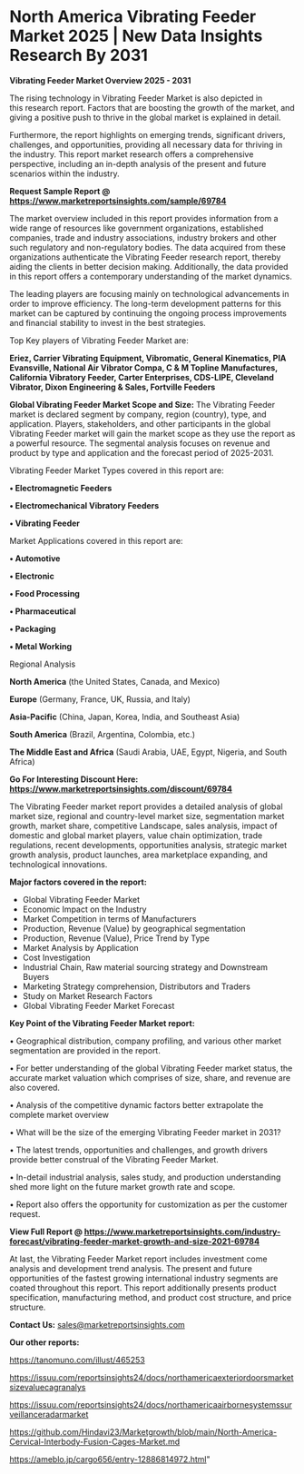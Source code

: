 # North America Vibrating Feeder Market 2025 | New Data Insights Research By 2031

<Strong> Vibrating Feeder Market Overview 2025 - 2031</strong>

The rising technology in Vibrating Feeder Market is also depicted in this research report. Factors that are boosting the growth of the market, and giving a positive push to thrive in the global market is explained in detail.

Furthermore, the report highlights on emerging trends, significant drivers, challenges, and opportunities, providing all necessary data for thriving in the industry. This report market research offers a comprehensive perspective, including an in-depth analysis of the present and future scenarios within the industry.

<strong>Request Sample Report @ <a href=https://www.marketreportsinsights.com/sample/69784>https://www.marketreportsinsights.com/sample/69784</a></strong>

The market overview included in this report provides information from a wide range of resources like government organizations, established companies, trade and industry associations, industry brokers and other such regulatory and non-regulatory bodies. The data acquired from these organizations authenticate the Vibrating Feeder research report, thereby aiding the clients in better decision making. Additionally, the data provided in this report offers a contemporary understanding of the market dynamics.

The leading players are focusing mainly on technological advancements in order to improve efficiency. The long-term development patterns for this market can be captured by continuing the ongoing process improvements and financial stability to invest in the best strategies.

Top Key players of Vibrating Feeder Market are:

<strong>Eriez, Carrier Vibrating Equipment, Vibromatic, General Kinematics, PIA Evansville, National Air Vibrator Compa, C & M Topline Manufactures, California Vibratory Feeder, Carter Enterprises, CDS-LIPE, Cleveland Vibrator, Dixon Engineering & Sales, Fortville Feeders</strong>

<strong><b>Global Vibrating Feeder Market Scope and Size:</b></strong>
The Vibrating Feeder market is declared segment by company, region (country), type, and application. Players, stakeholders, and other participants in the global Vibrating Feeder market will gain the market scope as they use the report as a powerful resource. The segmental analysis focuses on revenue and product by type and application and the forecast period of 2025-2031.

Vibrating Feeder Market Types covered in this report are:

<strong>• Electromagnetic Feeders

• Electromechanical Vibratory Feeders

• Vibrating Feeder</strong>

Market Applications covered in this report are:

<strong>• Automotive

• Electronic

• Food Processing

• Pharmaceutical

• Packaging

• Metal Working</strong> 

Regional Analysis

<strong>North America</strong> (the United States, Canada, and Mexico)

<strong>Europe</strong> (Germany, France, UK, Russia, and Italy)

<strong>Asia-Pacific</strong> (China, Japan, Korea, India, and Southeast Asia)

<strong>South America</strong> (Brazil, Argentina, Colombia, etc.)

<strong>The Middle East and Africa</strong> (Saudi Arabia, UAE, Egypt, Nigeria, and South Africa)

<strong>Go For Interesting Discount Here: <a href=https://www.marketreportsinsights.com/discount/69784>https://www.marketreportsinsights.com/discount/69784</a></strong>

The Vibrating Feeder market report provides a detailed analysis of global market size, regional and country-level market size, segmentation market growth, market share, competitive Landscape, sales analysis, impact of domestic and global market players, value chain optimization, trade regulations, recent developments, opportunities analysis, strategic market growth analysis, product launches, area marketplace expanding, and technological innovations.

<strong><b>Major factors covered in the report:</b></strong>
<ul>
  <li>Global Vibrating Feeder Market </li>
  <li>Economic Impact on the Industry</li>
  <li>Market Competition in terms of Manufacturers</li>
  <li>Production, Revenue (Value) by geographical segmentation</li>
  <li>Production, Revenue (Value), Price Trend by Type</li>
  <li>Market Analysis by Application</li>
  <li>Cost Investigation</li>
  <li>Industrial Chain, Raw material sourcing strategy and Downstream Buyers</li>
  <li>Marketing Strategy comprehension, Distributors and Traders</li>
  <li>Study on Market Research Factors</li>
  <li>Global Vibrating Feeder Market Forecast</li>
</ul>

<strong><b>Key Point of the Vibrating Feeder Market report:</b></strong>

• Geographical distribution, company profiling, and various other market segmentation are provided in the report.

• For better understanding of the global Vibrating Feeder market status, the accurate market valuation which comprises of size, share, and revenue are also covered.

• Analysis of the competitive dynamic factors better extrapolate the complete market overview

• What will be the size of the emerging Vibrating Feeder market in 2031?

• The latest trends, opportunities and challenges, and growth drivers provide better construal of the Vibrating Feeder Market.

• In-detail industrial analysis, sales study, and production understanding shed more light on the future market growth rate and scope.

• Report also offers the opportunity for customization as per the customer request.

<strong><b>View Full Report @ <a href=https://www.marketreportsinsights.com/industry-forecast/vibrating-feeder-market-growth-and-size-2021-69784>https://www.marketreportsinsights.com/industry-forecast/vibrating-feeder-market-growth-and-size-2021-69784</a></b></strong>


At last, the Vibrating Feeder Market report includes investment come analysis and development trend analysis. The present and future opportunities of the fastest growing international industry segments are coated throughout this report. This report additionally presents product specification, manufacturing method, and product cost structure, and price structure.

<strong>Contact Us:</strong>
sales@marketreportsinsights.com

<strong>Our other reports:</strong>

<a href=https://tanomuno.com/illust/465253>https://tanomuno.com/illust/465253</a>

<a href=https://issuu.com/reportsinsights24/docs/northamericaexteriordoorsmarketsizevaluecagranalys>https://issuu.com/reportsinsights24/docs/northamericaexteriordoorsmarketsizevaluecagranalys</a>

<a href=https://issuu.com/reportsinsights24/docs/northamericaairbornesystemssurveillanceradarmarket>https://issuu.com/reportsinsights24/docs/northamericaairbornesystemssurveillanceradarmarket</a>

<a href=https://github.com/Hindavi23/Marketgrowth/blob/main/North-America-Cervical-Interbody-Fusion-Cages-Market.md>https://github.com/Hindavi23/Marketgrowth/blob/main/North-America-Cervical-Interbody-Fusion-Cages-Market.md</a>

<a href=https://ameblo.jp/cargo656/entry-12886814972.html>https://ameblo.jp/cargo656/entry-12886814972.html</a>"
